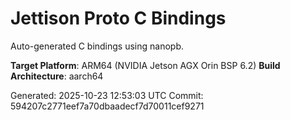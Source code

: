 # Jettison Proto C Bindings

Auto-generated C bindings using nanopb.

**Target Platform**: ARM64 (NVIDIA Jetson AGX Orin BSP 6.2)
**Build Architecture**: aarch64

Generated: 2025-10-23 12:53:03 UTC
Commit: 594207c2771eef7a70dbaadecf7d70011cef9271
